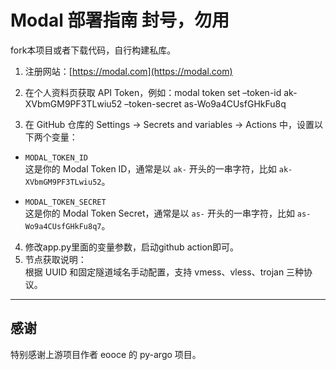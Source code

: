 # Modal 部署指南   封号，勿用
fork本项目或者下载代码，自行构建私库。

1. 注册网站：[https://modal.com](https://modal.com)

2. 在个人资料页获取 API Token，例如：modal token set –token-id ak-XVbmGM9PF3TLwiu52 –token-secret as-Wo9a4CUsfGHkFu8q

3. 在 GitHub 仓库的 Settings → Secrets and variables → Actions 中，设置以下两个变量：

- `MODAL_TOKEN_ID`  
  这是你的 Modal Token ID，通常是以 `ak-` 开头的一串字符，比如 `ak-XVbmGM9PF3TLwiu52`。

- `MODAL_TOKEN_SECRET`  
  这是你的 Modal Token Secret，通常是以 `as-` 开头的一串字符，比如 `as-Wo9a4CUsfGHkFu8q7`。

4. 修改app.py里面的变量参数，启动github action即可。
5.  节点获取说明：  
根据 UUID 和固定隧道域名手动配置，支持 vmess、vless、trojan 三种协议。

---

## 感谢


特别感谢上游项目作者 eooce 的 py-argo 项目。
